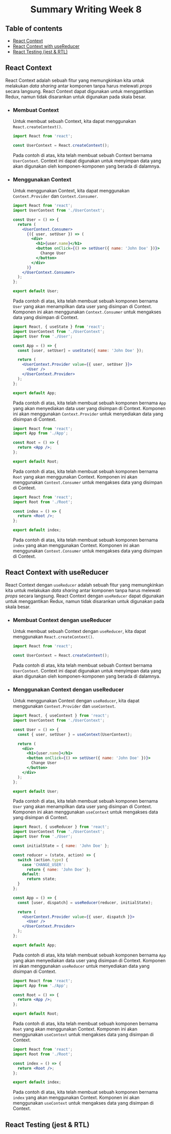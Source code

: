# <p align="center">Summary Writing Week 8</p>

## Table of contents

- [React Context](#react-context)
- [React Context with useReducer](#react-context-with-usereducer)
- [React Testing (jest & RTL)](#react-testing-jest--rtl)

## React Context

React Context adalah sebuah fitur yang memungkinkan kita untuk melakukan _data sharing_ antar komponen tanpa harus melewati _props_ secara langsung. React Context dapat digunakan untuk menggantikan Redux, namun tidak disarankan untuk digunakan pada skala besar.

- ### Membuat Context

  Untuk membuat sebuah Context, kita dapat menggunakan `React.createContext()`.

  ```jsx
  import React from 'react';

  const UserContext = React.createContext();
  ```

  Pada contoh di atas, kita telah membuat sebuah Context bernama `UserContext`. Context ini dapat digunakan untuk menyimpan data yang akan digunakan oleh komponen-komponen yang berada di dalamnya.

- ### Menggunakan Context

  Untuk menggunakan Context, kita dapat menggunakan `Context.Provider` dan `Context.Consumer`.

  ```jsx
  import React from 'react';
  import UserContext from './UserContext';

  const User = () => {
    return (
      <UserContext.Consumer>
        {({ user, setUser }) => (
          <div>
            <h1>{user.name}</h1>
            <button onClick={() => setUser({ name: 'John Doe' })}>
              Change User
            </button>
          </div>
        )}
      </UserContext.Consumer>
    );
  };

  export default User;
  ```

  Pada contoh di atas, kita telah membuat sebuah komponen bernama `User` yang akan menampilkan data user yang disimpan di Context. Komponen ini akan menggunakan `Context.Consumer` untuk mengakses data yang disimpan di Context.

  ```jsx
  import React, { useState } from 'react';
  import UserContext from './UserContext';
  import User from './User';

  const App = () => {
    const [user, setUser] = useState({ name: 'John Doe' });

    return (
      <UserContext.Provider value={{ user, setUser }}>
        <User />
      </UserContext.Provider>
    );
  };

  export default App;
  ```

  Pada contoh di atas, kita telah membuat sebuah komponen bernama `App` yang akan menyediakan data user yang disimpan di Context. Komponen ini akan menggunakan `Context.Provider` untuk menyediakan data yang disimpan di Context.

  ```jsx
  import React from 'react';
  import App from './App';

  const Root = () => {
    return <App />;
  };

  export default Root;
  ```

  Pada contoh di atas, kita telah membuat sebuah komponen bernama `Root` yang akan menggunakan Context. Komponen ini akan menggunakan `Context.Consumer` untuk mengakses data yang disimpan di Context.

  ```jsx
  import React from 'react';
  import Root from './Root';

  const index = () => {
    return <Root />;
  };

  export default index;
  ```

  Pada contoh di atas, kita telah membuat sebuah komponen bernama `index` yang akan menggunakan Context. Komponen ini akan menggunakan `Context.Consumer` untuk mengakses data yang disimpan di Context.

## React Context with useReducer

React Context dengan `useReducer` adalah sebuah fitur yang memungkinkan kita untuk melakukan _data sharing_ antar komponen tanpa harus melewati _props_ secara langsung. React Context dengan `useReducer` dapat digunakan untuk menggantikan Redux, namun tidak disarankan untuk digunakan pada skala besar. 

- ### Membuat Context dengan useReducer
  
    Untuk membuat sebuah Context dengan `useReducer`, kita dapat menggunakan `React.createContext()`.
  
    ```jsx
    import React from 'react';
  
    const UserContext = React.createContext();
    ```
  
    Pada contoh di atas, kita telah membuat sebuah Context bernama `UserContext`. Context ini dapat digunakan untuk menyimpan data yang akan digunakan oleh komponen-komponen yang berada di dalamnya.

- ### Menggunakan Context dengan useReducer

  Untuk menggunakan Context dengan `useReducer`, kita dapat menggunakan `Context.Provider` dan `useContext`.

  ```jsx
  import React, { useContext } from 'react';
  import UserContext from './UserContext';

  const User = () => {
    const { user, setUser } = useContext(UserContext);

    return (
      <div>
        <h1>{user.name}</h1>
        <button onClick={() => setUser({ name: 'John Doe' })}>
          Change User
        </button>
      </div>
    );
  };

  export default User;
  ```

  Pada contoh di atas, kita telah membuat sebuah komponen bernama `User` yang akan menampilkan data user yang disimpan di Context. Komponen ini akan menggunakan `useContext` untuk mengakses data yang disimpan di Context.

  ```jsx
  import React, { useReducer } from 'react';
  import UserContext from './UserContext';
  import User from './User';

  const initialState = { name: 'John Doe' };

  const reducer = (state, action) => {
    switch (action.type) {
      case 'CHANGE_USER':
        return { name: 'John Doe' };
      default:
        return state;
    }
  };

  const App = () => {
    const [user, dispatch] = useReducer(reducer, initialState);

    return (
      <UserContext.Provider value={{ user, dispatch }}>
        <User />
      </UserContext.Provider>
    );
  };

  export default App;
  ```

  Pada contoh di atas, kita telah membuat sebuah komponen bernama `App` yang akan menyediakan data user yang disimpan di Context. Komponen ini akan menggunakan `useReducer` untuk menyediakan data yang disimpan di Context.

  ```jsx
  import React from 'react';
  import App from './App';

  const Root = () => {
    return <App />;
  };

  export default Root;
  ```

  Pada contoh di atas, kita telah membuat sebuah komponen bernama `Root` yang akan menggunakan Context. Komponen ini akan menggunakan `useContext` untuk mengakses data yang disimpan di Context.

  ```jsx
  import React from 'react';
  import Root from './Root';

  const index = () => {
    return <Root />;
  };

  export default index;
  ```

  Pada contoh di atas, kita telah membuat sebuah komponen bernama `index` yang akan menggunakan Context. Komponen ini akan menggunakan `useContext` untuk mengakses data yang disimpan di Context.

## React Testing (jest & RTL)


